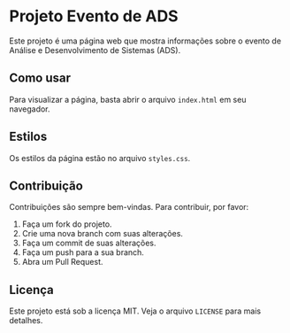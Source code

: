 # Projeto Evento de ADS

Este projeto é uma página web que mostra informações sobre o evento de Análise e Desenvolvimento de Sistemas (ADS).

## Como usar

Para visualizar a página, basta abrir o arquivo `index.html` em seu navegador.

## Estilos

Os estilos da página estão no arquivo `styles.css`.

## Contribuição

Contribuições são sempre bem-vindas. Para contribuir, por favor:

1. Faça um fork do projeto.
2. Crie uma nova branch com suas alterações.
3. Faça um commit de suas alterações.
4. Faça um push para a sua branch.
5. Abra um Pull Request.

## Licença

Este projeto está sob a licença MIT. Veja o arquivo `LICENSE` para mais detalhes.
